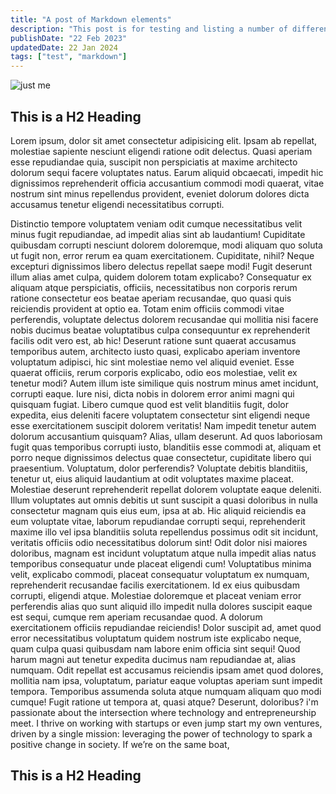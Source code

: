 ```yaml
---
title: "A post of Markdown elements"
description: "This post is for testing and listing a number of different markdown elements"
publishDate: "22 Feb 2023"
updatedDate: 22 Jan 2024
tags: ["test", "markdown"]
---
```


![just me](@/assets/hero.jpg)

## This is a H2 Heading

Lorem ipsum, dolor sit amet consectetur adipisicing elit. Ipsam ab repellat, molestiae sapiente nesciunt eligendi ratione odit delectus. Quasi aperiam esse repudiandae quia, suscipit non perspiciatis at maxime architecto dolorum sequi facere voluptates natus. Earum aliquid obcaecati, impedit hic dignissimos reprehenderit officia accusantium commodi modi quaerat, vitae nostrum sint minus repellendus provident, eveniet dolorum dolores dicta accusamus tenetur eligendi necessitatibus corrupti.

Distinctio tempore voluptatem veniam odit cumque necessitatibus velit minus fugit repudiandae, ad impedit alias sint ab laudantium! Cupiditate quibusdam corrupti nesciunt dolorem doloremque, modi aliquam quo soluta ut fugit non, error rerum ea quam exercitationem. Cupiditate, nihil? Neque excepturi dignissimos libero delectus repellat saepe modi! Fugit deserunt illum alias amet culpa, quidem dolorem totam explicabo? Consequatur ex aliquam atque perspiciatis, officiis, necessitatibus non corporis rerum ratione consectetur eos beatae aperiam recusandae, quo quasi quis reiciendis provident at optio ea. Totam enim officiis commodi vitae perferendis, voluptate delectus dolorem recusandae qui mollitia nisi facere nobis ducimus beatae voluptatibus culpa consequuntur ex reprehenderit facilis odit vero est, ab hic! Deserunt ratione sunt quaerat accusamus temporibus autem, architecto iusto quasi, explicabo aperiam inventore voluptatum adipisci, hic sint molestiae nemo vel aliquid eveniet. Esse quaerat officiis, rerum corporis explicabo, odio eos molestiae, velit ex tenetur modi? Autem illum iste similique quis nostrum minus amet incidunt, corrupti eaque. Iure nisi, dicta nobis in dolorem error animi magni qui quisquam fugiat. Libero cumque quod est velit blanditiis fugit, dolor expedita, eius deleniti facere voluptatem consectetur sint eligendi neque esse exercitationem suscipit dolorem veritatis! Nam impedit tenetur autem dolorum accusantium quisquam? Alias, ullam deserunt. Ad quos laboriosam fugit quas temporibus corrupti iusto, blanditiis esse commodi at, aliquam et porro neque dignissimos delectus quae consectetur, cupiditate libero qui praesentium. Voluptatum, dolor perferendis? Voluptate debitis blanditiis, tenetur ut, eius aliquid laudantium at odit voluptates maxime placeat. Molestiae deserunt reprehenderit repellat dolorem voluptate eaque deleniti. Illum voluptates aut omnis debitis ut sunt suscipit a quasi doloribus in nulla consectetur magnam quis eius eum, ipsa at ab. Hic aliquid reiciendis ea eum voluptate vitae, laborum repudiandae corrupti sequi, reprehenderit maxime illo vel ipsa blanditiis soluta repellendus possimus odit sit incidunt, veritatis officiis odio necessitatibus dolorum sint! Odit dolor nisi maiores doloribus, magnam est incidunt voluptatum atque nulla impedit alias natus temporibus consequatur unde placeat eligendi cum! Voluptatibus minima velit, explicabo commodi, placeat consequatur voluptatum ex numquam, reprehenderit recusandae facilis exercitationem. Id ex eius quibusdam corrupti, eligendi atque. Molestiae doloremque et placeat veniam error perferendis alias quo sunt aliquid illo impedit nulla dolores suscipit eaque est sequi, cumque rem aperiam recusandae quod. A dolorum exercitationem officiis repudiandae reiciendis! Dolor suscipit ad, amet quod error necessitatibus voluptatum quidem nostrum iste explicabo neque, quam culpa quasi quibusdam nam labore enim officia sint sequi! Quod harum magni aut tenetur expedita ducimus nam repudiandae at, alias numquam. Odit repellat est accusamus reiciendis ipsam amet quod dolores, mollitia nam ipsa, voluptatum, pariatur eaque voluptas aperiam sunt impedit tempora. Temporibus assumenda soluta atque numquam aliquam quo modi cumque! Fugit ratione ut tempora at, quasi atque? Deserunt, doloribus?
i'm passionate about the intersection where technology and entrepreneurship meet. I thrive on working with startups or even jump start my own ventures, driven by a single mission: leveraging the power of technology to spark a positive change in society. If we’re on the same boat,

## This is a H2 Heading
